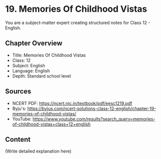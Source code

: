 # 19. Memories Of Childhood Vistas

You are a subject-matter expert creating structured notes for Class 12 - English.

## Chapter Overview
- Title: Memories Of Childhood Vistas
- Class: 12
- Subject: English
- Language: English
- Depth: Standard school level

## Sources
- NCERT PDF: https://ncert.nic.in/textbook/pdf/eesc1219.pdf
- Byju's: https://byjus.com/ncert-solutions-class-12-english/chapter-19-memories-of-childhood-vistas/
- YouTube: https://www.youtube.com/results?search_query=memories-of-childhood-vistas+class+12+english

## Content
(Write detailed explanation here)
